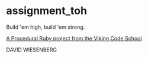 assignment_toh
==============

Build 'em high, build 'em strong.

[A Procedural Ruby project from the Viking Code School](http://www.vikingcodeschool.com)

DAVID WIESENBERG
